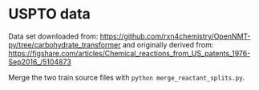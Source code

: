 # USPTO data
Data set downloaded from:
https://github.com/rxn4chemistry/OpenNMT-py/tree/carbohydrate_transformer and originally derived from:
https://figshare.com/articles/Chemical_reactions_from_US_patents_1976-Sep2016_/5104873

Merge the two train source files with `python merge_reactant_splits.py`.
